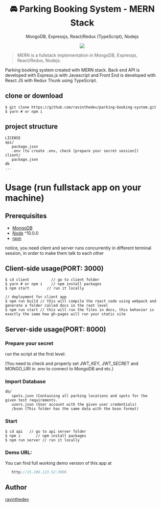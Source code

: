 <h1 align="center">
🚘 Parking Booking System  - MERN Stack
</h1>
<p align="center">
MongoDB, Expressjs, React/Redux (TypeScript), Nodejs
</p>

<p align="center">
   <a href="">
      <img src="https://img.shields.io/badge/License-MIT-green.svg" />
   </a>
</p>

> MERN is a fullstack implementation in MongoDB, Expressjs, React/Redux, Nodejs.

Parking booking system created with MERN stack. Back end API is developed with Express.js with Javascript and Front End is developed with React JS with Redux Thunk using TypeScript.

## clone or download
```terminal
$ git clone https://github.com/ravinthedev/parking-booking-system.git
$ yarn # or npm i
```

## project structure
```terminal
LICENSE
api/
   package.json
   .env (to create .env, check [prepare your secret session])
client/
   package.json
db   
...
```

# Usage (run fullstack app on your machine)

## Prerequisites
- [MongoDB](https://gist.github.com/nrollr/9f523ae17ecdbb50311980503409aeb3)
- [Node](https://nodejs.org/en/download/) ^10.0.0
- [npm](https://nodejs.org/en/download/package-manager/)

notice, you need client and server runs concurrently in different terminal session, in order to make them talk to each other

## Client-side usage(PORT: 3000)
```terminal
$ cd client          // go to client folder
$ yarn # or npm i    // npm install packages
$ npm start        // run it locally

// deployment for client app
$ npm run build // this will compile the react code using webpack and generate a folder called docs in the root level
$ npm run start // this will run the files in docs, this behavior is exactly the same how gh-pages will run your static site
```

## Server-side usage(PORT: 8000)

### Prepare your secret

run the script at the first level:

(You need to check and properly set JWT_KEY, JWT_SECRET and MONGO_URI in .env to connect to MongoDB and etc.)


### Import Database

```terminal
db/
   spots.json (Containing all parking locations and spots for the given test requirements.
   users.json (User account with the given user credentials)
   /bson (This folder has the same data with the bson format)
```

### Start

```terminal
$ cd api   // go to api server folder
$ npm i       // npm install packages
$ npm run server // run it locally
```

### Demo URL:

You can find full working demo version of this app at 
```javascript
   http://15.206.123.52:3000
```

## Author
[ravinthedev](https://github.com/ravinthedev)
